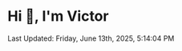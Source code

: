 <h1>Hi 👋, I'm Victor </h1>

<!--RECENT_ACTIVITY:start-->
<!--RECENT_ACTIVITY:end-->

<!--RECENT_ACTIVITY:last_update-->
Last Updated: Friday, June 13th, 2025, 5:14:04 PM
<!--RECENT_ACTIVITY:last_update_end-->
